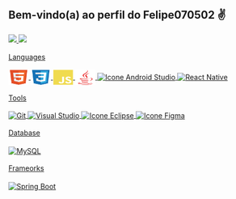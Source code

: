 ## Bem-vindo(a) ao perfil do Felipe070502 ✌️

 <div>
   <a href="https://github.com/Felipe020507">
   <img height="180em" src="https://github-readme-stats.vercel.app/api?username=Felipe020507&show_icons=true&theme=tokyonight&include_all_commits=true&count_private=true"/>
   <img height="180em" src="https://github-readme-stats.vercel.app/api/top-langs/?username=Felipe020507&layout=compact&langs_count=6&theme=cobalt"/>
</div>
<br>
Languages
<div style="display: inline_block"><br>
  <img align="center" alt="Icone Html" height="30" width="40" src="https://raw.githubusercontent.com/devicons/devicon/master/icons/html5/html5-original.svg">
 <img align="center" alt="Icone Css" height="30" width="40" src="https://raw.githubusercontent.com/devicons/devicon/master/icons/css3/css3-original.svg">
 <img align="center" alt="Icone Javascrip" height="30" width="40" src="https://raw.githubusercontent.com/devicons/devicon/master/icons/javascript/javascript-plain.svg">
 <img align="center" alt="Icone Java" height="30" width="40" src="https://raw.githubusercontent.com/devicons/devicon/master/icons/java/java-plain.svg">
 <img align="center" alt="Icone Android Studio" height="30" width="40" src="https://cdn.jsdelivr.net/gh/devicons/devicon@latest/icons/androidstudio/androidstudio-original.svg"/>
 <img align="center" alt="React Native" height="30" width="40" src="https://cdn.jsdelivr.net/gh/devicons/devicon@latest/icons/react/react-original.svg" />
</div>
<br>
Tools
<div style="display: inline_block"><br>
  <img align="center" alt="Git" height="30" width="40" src="https://cdn.jsdelivr.net/gh/devicons/devicon@latest/icons/git/git-original.svg" />
 <img align="center" alt="Visual Studio" height="30" width="40" src="https://cdn.jsdelivr.net/gh/devicons/devicon@latest/icons/vscode/vscode-original.svg" />
 <img align="center" alt="Icone Eclipse" height="30" width="40" src="https://cdn.jsdelivr.net/gh/devicons/devicon@latest/icons/eclipse/eclipse-original.svg" />
 <img align="center" alt="Icone Figma" height="30" width="40" src="https://cdn.jsdelivr.net/gh/devicons/devicon@latest/icons/figma/figma-original.svg"/>
</div>
<br>
Database
<div style="display: inline_block"><br> <img align="center" alt="MySQL" height="30" width="40" src="https://cdn.jsdelivr.net/gh/devicons/devicon@latest/icons/mysql/mysql-original.svg"/> </div>
<br>
Frameorks
<div style="display: inline_block"><br> <img align="center" alt="Spring Boot" height="30" width="40" src="https://cdn.jsdelivr.net/gh/devicons/devicon/icons/spring/spring-original.svg" /> </div>
